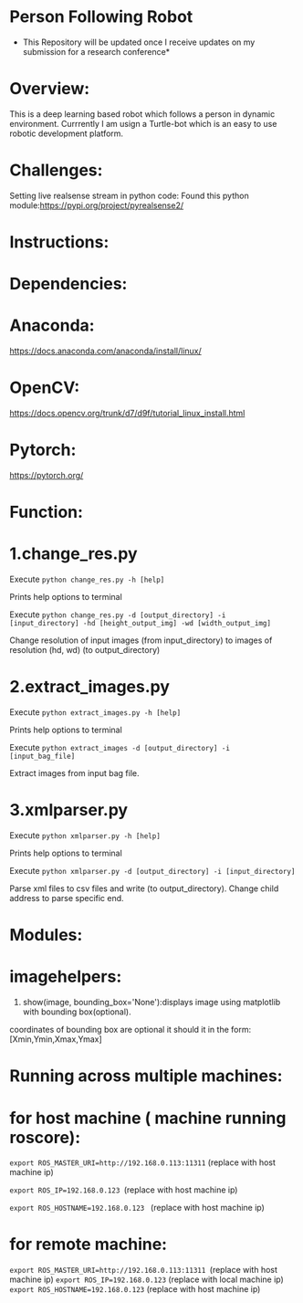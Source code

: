 # Person Following Robot
* This Repository will be updated once I receive updates on my submission for a research conference*
# Overview:
This is a deep learning based robot which follows a person in dynamic environment. Currrently I am usign a Turtle-bot which is an easy to use robotic development platform.

# Challenges:
Setting live realsense stream in python code:
Found this python module:https://pypi.org/project/pyrealsense2/

# Instructions:

# Dependencies:
# Anaconda:
https://docs.anaconda.com/anaconda/install/linux/
# OpenCV:
https://docs.opencv.org/trunk/d7/d9f/tutorial_linux_install.html
# Pytorch:
https://pytorch.org/

# Function:
# 1.change_res.py
Execute ```python change_res.py -h [help]```

Prints help options to terminal

Execute ```python change_res.py -d [output_directory] -i [input_directory] -hd [height_output_img] -wd [width_output_img]```

Change resolution of input images (from input_directory) to images of resolution (hd, wd) (to output_directory)

# 2.extract_images.py
Execute ```python extract_images.py -h [help]```

Prints help options to terminal

Execute ```python extract_images -d [output_directory] -i [input_bag_file]```

Extract images from input bag file.

# 3.xmlparser.py
Execute ```python xmlparser.py -h [help]```

Prints help options to terminal

Execute ```python xmlparser.py -d [output_directory] -i [input_directory]```

Parse xml files to csv files and write (to output_directory). Change child address to parse specific end.

# Modules:
# imagehelpers:
1. show(image, bounding_box='None'):displays image using matplotlib with bounding box(optional).

coordinates of bounding box are optional it should it in the form:[Xmin,Ymin,Xmax,Ymax]

# Running across multiple machines:
# for host machine ( machine running roscore):
```export ROS_MASTER_URI=http://192.168.0.113:11311``` (replace with host machine ip)

```export ROS_IP=192.168.0.123 ```(replace with host machine ip)

```export ROS_HOSTNAME=192.168.0.123 ``` (replace with host machine ip)

# for remote machine:
```export ROS_MASTER_URI=http://192.168.0.113:11311 ```(replace with host machine ip)
```export ROS_IP=192.168.0.123``` (replace with local machine ip)
```export ROS_HOSTNAME=192.168.0.123``` (replace with host machine ip)
